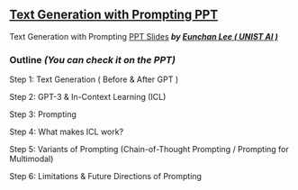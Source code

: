 

## [Text Generation with Prompting PPT](https://github.com/purang2/prompting-nlp/blob/main/PPT-Sildes/LabSeminar_NLGwithPrompting.pdf) 

Text Generation with Prompting [PPT Slides](https://github.com/purang2/prompting-nlp/blob/main/PPT-Sildes/LabSeminar_NLGwithPrompting.pdf) ***by [Eunchan Lee ( UNIST AI )](https://github.com/purang2)***




### Outline ***(You can check it on the PPT)***
Step 1: Text Generation 
( Before & After GPT )

Step 2: GPT-3 & 
In-Context Learning (ICL) 

Step 3: Prompting 

Step 4: What makes ICL work?

Step 5: Variants of Prompting (Chain-of-Thought Prompting
/ Prompting for Multimodal)

Step 6: Limitations & Future Directions of Prompting
